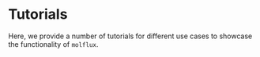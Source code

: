 # Tutorials

Here, we provide a number of tutorials for different use cases to showcase the functionality of ``molflux``.
